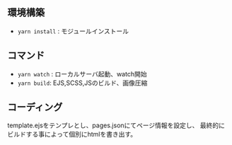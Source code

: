 ## 環境構築
- `yarn install` : モジュールインストール

## コマンド
- `yarn watch` : ローカルサーバ起動、watch開始
- `yarn build`: EJS,SCSS,JSのビルド、画像圧縮

## コーディング
template.ejsをテンプレとし、pages.jsonにてページ情報を設定し、
最終的にビルドする事によって個別にhtmlを書き出す。